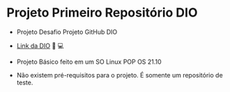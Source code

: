 # Projeto Primeiro Repositório DIO  

 - Projeto Desafio Projeto GitHub DIO

 - [Link da DIO](https://web.dio.me/home) 🚀 💻
 - Projeto Básico feito em um SO Linux POP OS 21.10
 - Não existem pré-requisitos para o projeto. É somente um repositório de teste.




